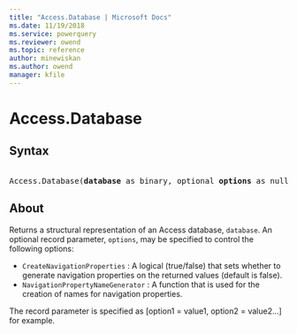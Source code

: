 ```yaml
---
title: "Access.Database | Microsoft Docs"
ms.date: 11/19/2018
ms.service: powerquery
ms.reviewer: owend
ms.topic: reference
author: minewiskan
ms.author: owend
manager: kfile
---
```

# Access.Database

## Syntax

<pre>  
Access.Database(<b>database</b> as binary, optional <b>options</b> as nullable record) as table 
</pre> 
  
## About  
Returns a structural representation of an Access database, `database`. An optional record parameter, `options`, may be specified to control the following options: <ul> <li> `CreateNavigationProperties` : A logical (true/false) that sets whether to generate navigation properties on the returned values (default is false).</li> <li> `NavigationPropertyNameGenerator` : A function that is used for the creation of names for navigation properties.</li> </ul> The record parameter is specified as [option1 = value1, option2 = value2...] for example.  

